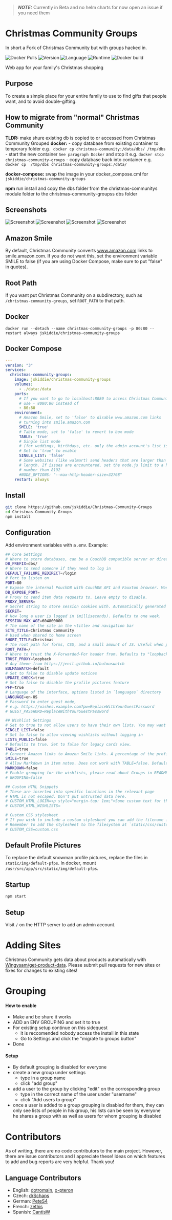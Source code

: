 > **_NOTE:_**  Currently in Beta and no helm charts for now open an issue if you need them

# Christmas Community Groups
In short a Fork of Christmas Community but with groups hacked in.

![Docker Pulls](https://img.shields.io/docker/pulls/jskiddie/christmas-community-groups?style=for-the-badge)
![Version](https://img.shields.io/badge/dynamic/json?color=orange&label=Version&query=version&url=https%3A%2F%2Fraw.githubusercontent.com%2Fjskidie%2FChristmas-Community-Groups%2Fmaster%2Fpackage.json&style=for-the-badge)
![Language](https://img.shields.io/badge/Language-JavaScript-DDA000?style=for-the-badge)
![Runtime](https://img.shields.io/badge/Runtime-Node.JS-68A063?style=for-the-badge)
![Docker build](https://img.shields.io/github/actions/workflow/status/jskiddie/Christmas-Community-Groups/docker-image.yml?style=for-the-badge&label=Docker%20build)


Web app for your family's Christmas shopping

## Purpose
To create a simple place for your entire family to use to find gifts that people want, and to avoid double-gifting.

## How to migrate from "normal" Christmas Community 
**TLDR:** 
make shure existing db is copied to or accessed from Christmas Community Grouped
**docker:**
	- copy database from existing container to temporary folder e.g`. docker cp christmas-community:/data/dbs/ /tmp/dbs` 
	- start the new container `See paragraph Docker` and stop it e.g.  `docker stop christmas-community-groups` 
	- copy database back into container e.g. `docker cp  /tmp/dbs christmas-community-groups:/data/`

**docker-compose:**  swap the image in your docker_compose.cml for  `jskiddie/christmas-community-groups`

**npm** run install and copy the dbs folder from the christmas-communitys module folder to the christmas-community-groupss dbs folder

## Screenshots
![Screenshot](screenshots/main.png)
![Screenshot](screenshots/list.png)
![Screenshot](screenshots/link-not-required.png)
![Screenshot](screenshots/name-from-link.png)

## Amazon Smile
By default, Christmas Community converts www.amazon.com links to smile.amazon.com. If you do not want this, set the environment variable SMILE to false (if you are using Docker Compose, make sure to put "false" in quotes).

## Root Path
If you want put Christmas Community on a subdirectory, such as `/christmas-community-groups`, set `ROOT_PATH` to that path.

## Docker
```
docker run --detach --name christmas-community-groups -p 80:80 --restart always jskiddie/christmas-community-groups
```

## Docker Compose
```yml
---
version: "3"
services:
  christmas-community-groups:
    image: jskiddie/christmas-community-groups
    volumes:
      - ./data:/data
    ports:
      # If you want to go to localhost:8080 to access Christmas Community,
      # use - 8080:80 instead of
      - 80:80
    environment:
      # Amazon Smile, set to 'false' to disable www.amazon.com links
      # turning into smile.amazon.com
      SMILE: 'true'
      # Table mode, set to 'false' to revert to box mode
      TABLE: 'true'
      # Single list mode
      # (for weddings, birthdays, etc. only the admin account's list is accessible)
      # Set to 'true' to enable
      SINGLE_LIST: 'false'
      # Some websites (like walmart) send headers that are larger than 8MB in
      # length. If issues are encountered, set the node.js limit to a higher
      # number than 8192
      #NODE_OPTIONS: "--max-http-header-size=32768"
    restart: always
```

## Install

```sh
git clone https://github.com/jskiddie/Christmas-Community-Groups
cd Christmas-Community-Groups
npm install
```

## Configuration
Add environment variables with a .env. Example:
```sh
## Core Settings
# Where to store databases, can be a CouchDB compatible server or directory.
DB_PREFIX=dbs/
# Where to send someone if they need to log in
DEFAULT_FAILURE_REDIRECT=/login
# Port to listen on
PORT=80
# Expose the internal PouchDB with CouchDB API and Fauxton browser. Mostly used for debugging. Leave empty to disable.
DB_EXPOSE_PORT=
# Proxy to send item data requests to. Leave empty to disable.
PROXY_SERVER=
# Secret string to store session cookies with. Automatically generated if not provided.
SECRET=
# How long a user is logged in (milliseconds). Defaults to one week.
SESSION_MAX_AGE=604800000
# The name of the site in the <title> and navigation bar
SITE_TITLE=Christmas Community
# Used when shared to home screen
SHORT_TITLE=Christmas
# The root path for forms, CSS, and a small amount of JS. Useful when proxying.
ROOT_PATH=/
# Where to trust the X-Forwarded-For header from. Defaults to "loopback". Useful for proxying to docker.
TRUST_PROXY=loopback
# Any theme from https://jenil.github.io/bulmaswatch
BULMASWATCH=default
# Set to false to disable update notices
UPDATE_CHECK=true
# Set to false to disable the profile pictures feature
PFP=true
# Language of the interface, options listed in `languages` directory
LANGUAGE=en-US
# Password to enter guest mode,
# e.g. https://wishes.example.com?pw=ReplaceWithYourGuestPassword
# GUEST_PASSWORD=ReplaceWithYourGuestPassword

## Wishlist Settings
# Set to true to not allow users to have their own lists. You may want this for a birthday or wedding.
SINGLE_LIST=false
# Set to false to allow viewing wishlists without logging in
LISTS_PUBLIC=false
# Defaults to true. Set to false for legacy cards view.
TABLE=true
# Convert Amazon links to Amazon Smile links. A percentage of the profit goes to a charity of buyer's choice. Defaults to true.
SMILE=true
# Allow Markdown in item notes. Does not work with TABLE=false. Defaults to false.
MARKDOWN=false
# Enable grouping for the wishlists, please read about Groups in README beforehand, TLDR: After seting to true  click "Migrate to Groups" in setings before any group work
# GROUPING=false

## Custom HTML Snippets
# These are inserted into specific locations in the relevant page
# HTML is not escaped. Don't put untrusted data here.
# CUSTOM_HTML_LOGIN=<p style="margin-top: 1em;">Some custom text for the Login page</p>
# CUSTOM_HTML_WISHLISTS=

# Custom CSS stylesheet
# If you wish to include a custom stylesheet you can add the filename in the variable here.
# Remember to add the stylesheet to the filesystem at `static/css/custom.css`. In docker, mount `/usr/src/app/src/static/css/custom.css`.
# CUSTOM_CSS=custom.css
```

## Default Profile Pictures
To replace the default snowman profile pictures, replace the files in `static/img/default-pfps`. In docker, mount `/usr/src/app/src/static/img/default-pfps`.

## Startup
```sh
npm start
```

## Setup
Visit `/` on the HTTP server to add an admin account.

# Adding Sites
Christmas Community gets data about products automatically with [Wingysam/get-product-data](https://github.com/Wingysam/get-product-data). Please submit pull requests for new sites or fixes for changes to existing sites!

# Grouping
#### How to enable
- Make and be shure it works
- ADD an ENV GROUPING and set it to true
- For existing setup continue on this sidequest
	- it is reccomended nobody access the install in this state
	- Go to Settings and click the "migrate to groups button"
- Done

#### Setup
- By default grouping is disabled for everyone
- create a new group under settings
	- type in a group name
	- click "add group"
- add a user to the group by clicking "edit" on the corrosponding group
	- type in the correct name of the user under "username"
	- click "Add users to group"
- once a user is added to a group grouping is disabled for them, they can only see lists of people in his group,
  his lists can be seen by everyone he shares a group with as well as users for whom grouping is disabled

# Contributors
As of writing, there are no code contributors to the main project. However, there are issue contributors and I appreciate these! Ideas on which features to add and bug reports are very helpful. Thank you!

## Language Contributors
* English: [dotromain](https://github.com/dotromain), [o-pteron](https://github.com/o-pteron)
* Czech: [drSchaps](https://github.com/drSchaps)
* German: [PeteS4](https://github.com/PeteS4)
* French: [zethis](https://github.com/zethis)
* Spanish: [CantisW](https://github.com/CantisW)

